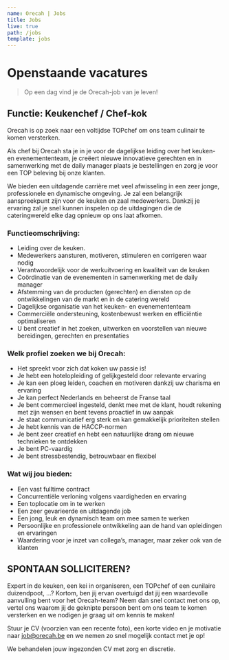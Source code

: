 ```yaml
---
name: Orecah | Jobs
title: Jobs
live: true
path: /jobs
template: jobs
---
```

# Openstaande vacatures

> Op een dag vind je de Orecah-job van je leven! 

## Functie: Keukenchef / Chef-kok

Orecah is op zoek naar een voltijdse TOPchef om ons team culinair te komen versterken.

Als chef bij Orecah sta je in je voor de dagelijkse leiding over het keuken- en evenemententeam, je creëert nieuwe innovatieve gerechten en in samenwerking met de daily manager plaats je bestellingen en zorg je voor een TOP beleving bij onze klanten. 

We bieden een uitdagende carrière met veel afwisseling in een zeer jonge, professionele en dynamische omgeving.  Je zal een belangrijk aanspreekpunt zijn voor de keuken en zaal medewerkers. Dankzij je ervaring zal je snel kunnen inspelen op de uitdagingen die de cateringwereld elke dag opnieuw op ons laat afkomen. 

### Functieomschrijving:

* Leiding over de keuken.
* Medewerkers aansturen, motiveren, stimuleren en corrigeren waar nodig
* Verantwoordelijk voor de werkuitvoering en kwaliteit van de keuken
* Coördinatie van de evenementen in samenwerking met de daily manager 
* Afstemming van de producten (gerechten) en diensten op de ontwikkelingen van de markt en in de catering wereld
* Dagelijkse organisatie van het keuken- en evenemententeam 
* Commerciële ondersteuning, kostenbewust werken en efficiëntie optimaliseren     
* U bent creatief in het zoeken, uitwerken en voorstellen van nieuwe bereidingen, gerechten en presentaties

### Welk profiel zoeken we bij Orecah:

* Het spreekt voor zich dat koken uw passie is!
* Je hebt een hotelopleiding of gelijkgesteld door relevante ervaring
* Je kan een ploeg leiden, coachen en motiveren dankzij uw charisma en ervaring
* Je kan perfect Nederlands en beheerst de Franse taal
* Je bent commercieel ingesteld, denkt mee met de klant, houdt rekening met zijn wensen en bent tevens proactief in uw aanpak
* Je staat communicatief erg sterk en kan gemakkelijk prioriteiten stellen
* Je hebt kennis van de HACCP-normen
* Je bent zeer creatief en hebt een natuurlijke drang om nieuwe technieken te ontdekken
* Je bent PC-vaardig
* Je bent stressbestendig, betrouwbaar en flexibel

### Wat wij jou bieden:

* Een vast fulltime contract
* Concurrentiële verloning volgens vaardigheden en ervaring
* Een toplocatie om in te werken
* Een zeer gevarieerde en uitdagende job
* Een jong, leuk en dynamisch team om mee samen te werken
* Persoonlijke en professionele ontwikkeling aan de hand van opleidingen en ervaringen
* Waardering voor je inzet van collega’s, manager, maar zeker ook van de klanten

## SPONTAAN SOLLICITEREN?

Expert in de keuken, een kei in organiseren, een TOPchef of een cunilaire duizendpoot, ...? Kortom, ben jij ervan overtuigd dat jij een waardevolle aanvulling bent voor het Orecah-team? Neem dan snel contact met ons op, vertel ons waarom jij de geknipte persoon bent om ons team te komen versterken en we nodigen je graag uit om kennis te maken! 

Stuur  je CV (voorzien van een recente foto), een korte video en je motivatie naar job@orecah.be en we nemen zo snel mogelijk contact met je op!

We behandelen jouw ingezonden CV met zorg en discretie.
